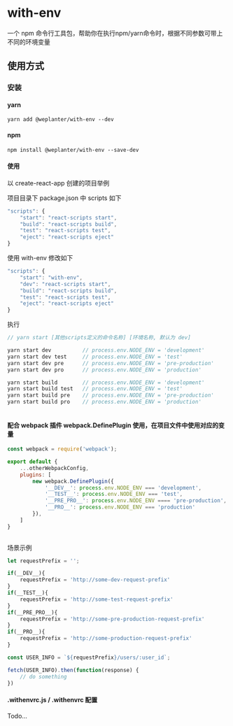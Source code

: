 # with-env
一个 npm 命令行工具包，帮助你在执行npm/yarn命令时，根据不同参数可带上不同的环境变量


## 使用方式

### 安装

#### yarn

```shell
yarn add @weplanter/with-env --dev
```

#### npm

```shell
npm install @weplanter/with-env --save-dev
```

#### 使用

以 create-react-app 创建的项目举例

项目目录下 package.json 中 scripts 如下

```javascript
"scripts": {
    "start": "react-scripts start",
    "build": "react-scripts build",
    "test": "react-scripts test",
    "eject": "react-scripts eject"
}
```

使用 with-env 修改如下

```javascript
"scripts": {
    "start": "with-env",
    "dev": "react-scripts start",
    "build": "react-scripts build",
    "test": "react-scripts test",
    "eject": "react-scripts eject"
}
```

执行

```javascript
// yarn start [其他scripts定义的命令名称] [环境名称, 默认为 dev]

yarn start dev          // process.env.NODE_ENV = 'development'
yarn start dev test     // process.env.NODE_ENV = 'test'
yarn start dev pre      // process.env.NODE_ENV = 'pre-production'
yarn start dev pro      // process.env.NODE_ENV = 'production'

yarn start build        // process.env.NODE_ENV = 'development'
yarn start build test   // process.env.NODE_ENV = 'test'
yarn start build pre    // process.env.NODE_ENV = 'pre-production'
yarn start build pro    // process.env.NODE_ENV = 'production'
    
```


#### 配合 webpack 插件 webpack.DefinePlugin 使用，在项目文件中使用对应的变量

```javascript
const webpack = require('webpack');

export default {
    ...otherWebpackConfig,
    plugins: [
        new webpack.DefinePlugin({
            '__DEV__': process.env.NODE_ENV === 'development',
            '__TEST__': process.env.NODE_ENV === 'test',
            '__PRE_PRO__': process.env.NODE_ENV ==== 'pre-production',
            '__PRO__': process.env.NODE_ENV === 'production'
        }),
    ] 
}
    
```

场景示例

```javascript
let requestPrefix = '';

if(__DEV__){
    requestPrefix = 'http://some-dev-request-prefix'
}
if(__TEST__){
    requestPrefix = 'http://some-test-request-prefix'
}
if(__PRE_PRO__){
    requestPrefix = 'http://some-pre-production-request-prefix'
}
if(__PRO__){
    requestPrefix = 'http://some-production-request-prefix'
}

const USER_INFO = `${requestPrefix}/users/:user_id`;

fetch(USER_INFO).then(function(response) {
    // do something
})
```


#### .withenvrc.js / .withenvrc 配置

Todo...

